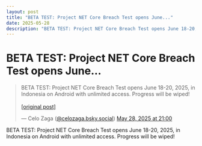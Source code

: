 ```yaml
---
layout: post
title: "BETA TEST: Project NET Core Breach Test opens June..."
date: 2025-05-28
description: "BETA TEST: Project NET Core Breach Test opens June 18-20, 2025, in Indonesia on Android with unlimited access. Progress will be wiped!"
---
```


<h1 class="bluesky-post-title">BETA TEST: Project NET Core Breach Test opens June...</h1>

<blockquote class="bluesky-embed" data-bluesky-uri="at://did:plc:lmh6rennptq77inaztnovw4b/app.bsky.feed.post/3lqb3wfkkpu2e" data-bluesky-embed-color-mode="system">
<p lang="">BETA TEST: Project NET Core Breach Test opens June 18-20, 2025, in Indonesia on Android with unlimited access. Progress will be wiped!<br><br><a href="https://bsky.app/profile/celozaga.bsky.social/post/3lqb3wfkkpu2e">[original post]</a></p>
&mdash; Celo Zaga (<a href="https://bsky.app/profile/did:plc:lmh6rennptq77inaztnovw4b?ref_src=embed">@celozaga.bsky.social</a>) <a href="https://bsky.app/profile/celozaga.bsky.social/post/3lqb3wfkkpu2e?ref_src=embed">May 28, 2025 at 21:00</a>
</blockquote>
<script async src="https://embed.bsky.app/static/embed.js" charset="utf-8"></script>

<p class="bluesky-post-description">BETA TEST: Project NET Core Breach Test opens June 18-20, 2025, in Indonesia on Android with unlimited access. Progress will be wiped!</p>
